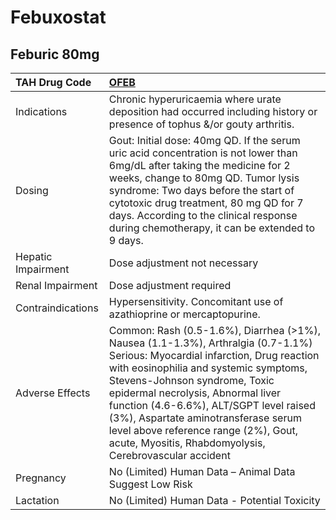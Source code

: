 # Febuxostat

## Feburic 80mg

| TAH Drug Code      | [OFEB](https://www.tahsda.org.tw/drugs/hissearch.php?drug_code=OFEB)                                                                                                                                                                                                                                                                                                                                                              |
|:-------------------|:----------------------------------------------------------------------------------------------------------------------------------------------------------------------------------------------------------------------------------------------------------------------------------------------------------------------------------------------------------------------------------------------------------------------------------|
| Indications        | Chronic hyperuricaemia where urate deposition had occurred including history or presence of tophus &/or gouty arthritis.                                                                                                                                                                                                                                                                                                          |
| Dosing             | Gout: Initial dose: 40mg QD. If the serum uric acid concentration is not lower than 6mg/dL after taking the medicine for 2 weeks, change to 80mg QD. Tumor lysis syndrome: Two days before the start of cytotoxic drug treatment, 80 mg QD for 7 days. According to the clinical response during chemotherapy, it can be extended to 9 days.                                                                                      |
| Hepatic Impairment | Dose adjustment not necessary                                                                                                                                                                                                                                                                                                                                                                                                     |
| Renal Impairment   | Dose adjustment required                                                                                                                                                                                                                                                                                                                                                                                                          |
| Contraindications  | Hypersensitivity. Concomitant use of azathioprine or mercaptopurine.                                                                                                                                                                                                                                                                                                                                                              |
| Adverse Effects    | Common: Rash (0.5-1.6%), Diarrhea (>1%), Nausea (1.1-1.3%), Arthralgia (0.7-1.1%) Serious: Myocardial infarction, Drug reaction with eosinophilia and systemic symptoms, Stevens-Johnson syndrome, Toxic epidermal necrolysis, Abnormal liver function (4.6-6.6%), ALT/SGPT level raised (3%), Aspartate aminotransferase serum level above reference range (2%), Gout, acute, Myositis, Rhabdomyolysis, Cerebrovascular accident |
| Pregnancy          | No (Limited) Human Data – Animal Data Suggest Low Risk                                                                                                                                                                                                                                                                                                                                                                            |
| Lactation          | No (Limited) Human Data - Potential Toxicity                                                                                                                                                                                                                                                                                                                                                                                      |

